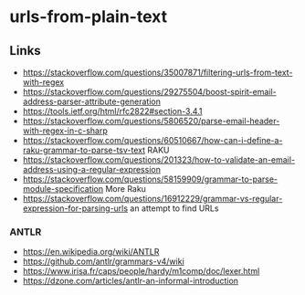 # urls-from-plain-text


## Links

* https://stackoverflow.com/questions/35007871/filtering-urls-from-text-with-regex
* https://stackoverflow.com/questions/29275504/boost-spirit-email-address-parser-attribute-generation
* https://tools.ietf.org/html/rfc2822#section-3.4.1
* https://stackoverflow.com/questions/5806520/parse-email-header-with-regex-in-c-sharp
* https://stackoverflow.com/questions/60510667/how-can-i-define-a-raku-grammar-to-parse-tsv-text  RAKU
* https://stackoverflow.com/questions/201323/how-to-validate-an-email-address-using-a-regular-expression
* https://stackoverflow.com/questions/58159909/grammar-to-parse-module-specification  More Raku
* https://stackoverflow.com/questions/16912229/grammar-vs-regular-expression-for-parsing-urls  an attempt to find URLs

### ANTLR

* https://en.wikipedia.org/wiki/ANTLR
* https://github.com/antlr/grammars-v4/wiki
* https://www.irisa.fr/caps/people/hardy/m1comp/doc/lexer.html
* https://dzone.com/articles/antlr-an-informal-introduction
